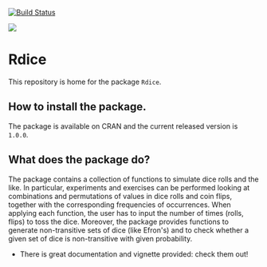 [![Build Status](https://travis-ci.org/gennaro-tedesco/Rdice.svg?branch=master)](https://travis-ci.org/gennaro-tedesco/Rdice)

[![](http://cranlogs.r-pkg.org/badges/Rdice)](http://cran.rstudio.com/web/packages/Rdice/index.html)

# Rdice

This repository is home for the package `Rdice`.

## How to install the package.

The package is available on CRAN and the current released version is `1.0.0`. 

## What does the package do?

The package contains a collection of functions to simulate dice rolls and the like. In particular, experiments and exercises can be performed looking at combinations and permutations of values in dice rolls and coin flips, together with the corresponding frequencies of occurrences. When applying each function, the user has to input the number of times (rolls, flips) to toss the dice. Moreover, the package provides functions to generate non-transitive sets of dice (like Efron's) and to check whether a given set of dice is non-transitive with given probability.

* There is great documentation and vignette provided: check them out!

